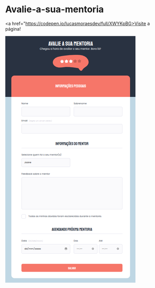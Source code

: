 # Avalie-a-sua-mentoria
<a href="https://codepen.io/lucasmoraesdev/full/XWYKpBG>Visite a página!</a>

<img src="Screenshot_20221104_003357.png">
